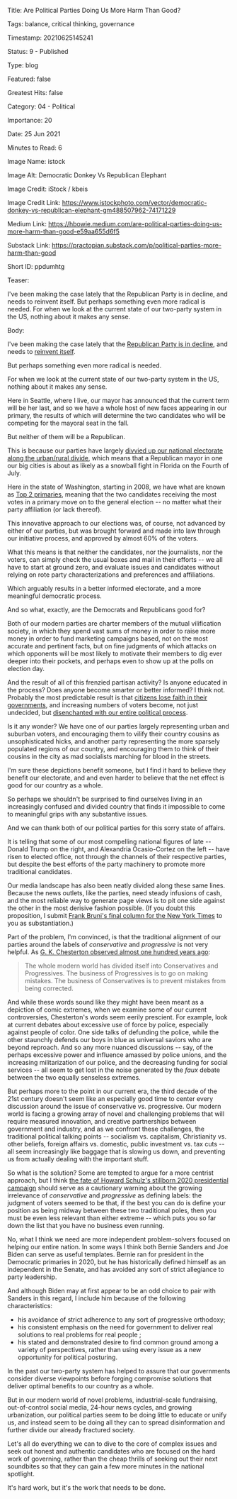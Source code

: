 Title:  Are Political Parties Doing Us More Harm Than Good?

Tags:   balance, critical thinking, governance

Timestamp: 20210625145241

Status: 9 - Published

Type:   blog

Featured: false

Greatest Hits: false

Category: 04 - Political 

Importance: 20

Date:   25 Jun 2021

Minutes to Read: 6

Image Name: istock

Image Alt: Democratic Donkey Vs Republican Elephant

Image Credit: iStock / kbeis

Image Credit Link: https://www.istockphoto.com/vector/democratic-donkey-vs-republican-elephant-gm488507962-74171229

Medium Link: https://hbowie.medium.com/are-political-parties-doing-us-more-harm-than-good-e59aa655d6f5

Substack Link: https://practopian.substack.com/p/political-parties-more-harm-than-good

Short ID: ppdumhtg

Teaser:

I've been making the case lately that the Republican Party is in decline, and needs to reinvent itself. But perhaps something even more radical is needed. For when we look at the current state of our two-party system in the US, nothing about it makes any sense. 


Body:

I've been making the case lately that the [Republican Party is in decline][decline], and needs to [reinvent itself][where]. 

But perhaps something even more radical is needed. 

For when we look at the current state of our two-party system in the US, nothing about it makes any sense. 

Here in Seattle, where I live, our mayor has announced that the current term will be her last, and so we have a whole host of new faces appearing in our primary, the results of which will determine the two candidates who will be competing for the mayoral seat in the fall. 

But neither of them will be a Republican. 

This is because our parties have largely [divvied up our national electorate along the urban/rural divide][city], which means that a Republican mayor in one our big cities is about as likely as a snowball fight in Florida on the Fourth of July. 

Here in the state of Washington, starting in 2008, we have what are known as [Top 2 primaries][top2], meaning that the two candidates receiving the most votes in a primary move on to the general election -- no matter what their party affiliation (or lack thereof). 

This innovative approach to our elections was, of course, not advanced by either of our parties, but was brought forward and made into law through our initiative process, and approved by almost 60% of the voters. 

What this means is that neither the candidates, nor the journalists, nor the voters, can simply check the usual boxes and mail in their efforts -- we all have to start at ground zero, and evaluate issues and candidates without relying on rote party characterizations and preferences and affiliations. 

Which arguably results in a better informed electorate, and a more meaningful democratic process. 

And so what, exactly, are the Democrats and Republicans good for?

Both of our modern parties are charter members of the mutual vilification society, in which they spend vast sums of money in order to raise more money in order to fund marketing campaigns based, not on the most accurate and pertinent facts, but on fine judgments of which attacks on which opponents will be most likely to motivate their members to dig ever deeper into their pockets, and perhaps even to show up at the polls on election day. 

And the result of all of this frenzied partisan activity? Is anyone educated in the process? Does anyone become smarter or better informed? I think not. Probably the most predictable result is that [citizens lose faith in their governments][govtrust], and increasing numbers of voters become, not just undecided, but [disenchanted with our entire political process][2party]. 

Is it any wonder? We have one of our parties largely representing urban and suburban voters, and encouraging them to vilify their country cousins as unsophisticated hicks, and another party representing the more sparsely populated regions of our country, and encouraging them to think of their cousins in the city as mad socialists marching for blood in the streets. 

I'm sure these depictions benefit someone, but I find it hard to believe they benefit our electorate, and and even harder to believe that the net effect is good for our country as a whole.

So perhaps we shouldn't be surprised to find ourselves living in an increasingly confused and divided country that finds it impossible to come to meaningful grips with any substantive issues. 

And we can thank both of our political parties for this sorry state of affairs. 

It is telling that some of our most compelling national figures of late -- Donald Trump on the right, and Alexandria Ocasio-Cortez on the left -- have risen to elected office, not through the channels of their respective parties, but despite the best efforts of the party machinery to promote more traditional candidates. 

Our media landscape has also been neatly divided along these same lines. Because the news outlets, like the parties, need steady infusions of cash, and the most reliable way to generate page views is to pit one side against the other in the most derisive fashion possible. (If you doubt this proposition, I submit [Frank Bruni's final column for the New York Times][bruni] to you as substantiation.)

Part of the problem, I'm convinced, is that the traditional alignment of our parties around the labels of *conservative* and *progressive* is not very helpful. As [G. K. Chesterton observed almost one hundred years ago][conpro]:

> The whole modern world has divided itself into Conservatives and Progressives. The business of Progressives is to go on making mistakes. The business of Conservatives is to prevent mistakes from being corrected.  

And while these words sound like they might have been meant as a depiction of comic extremes, when we examine some of our current controversies, Chesterton's words seem eerily prescient. For example, look at current debates about excessive use of force by police, especially against people of color. One side talks of defunding the police, while the other staunchly defends our boys in blue as universal saviors who are beyond reproach. And so any more nuanced discussions -- say, of the perhaps excessive power and influence amassed by police unions, and the increasing militarization of our police, and the decreasing funding for social services -- all seem to get lost in the noise generated by the *faux* debate between the two equally senseless extremes. 

But perhaps more to the point in our current era, the third decade of the 21st century doesn't seem like an especially good time to center every discussion around the issue of conservative vs. progressive. Our modern world is facing a growing array of novel and challenging problems that will require measured innovation, and creative partnerships between government and industry, and as we confront these challenges, the traditional political talking points -- socialism vs. capitalism, Christianity vs. other beliefs, foreign affairs vs. domestic, public investment vs. tax cuts -- all seem increasingly like baggage that is slowing us down, and preventing us from actually dealing with the important stuff.  

So what is the solution? Some are tempted to argue for a more centrist approach, but I think [the fate of Howard Schulz's stillborn 2020 presidential campaign][centrist] should serve as a cautionary warning about the growing irrelevance of *conservative* and *progressive* as defining labels: the judgment of voters seemed to be that, if the best you can do is define your position as being midway between these two traditional poles, then you must be even less relevant than either extreme -- which puts you so far down the list that you have no business even running.  

No, what I think we need are more independent problem-solvers focused on helping our entire nation. In some ways I think both Bernie Sanders and Joe Biden can serve as useful templates. Bernie ran for president in the Democratic primaries in 2020, but he has historically defined himself as an independent in the Senate, and has avoided any sort of strict allegiance to party leadership. 

And although Biden may at first appear to be an odd choice to pair with Sanders in this regard, I include him because of the following characteristics:

+ his avoidance of strict adherence to any sort of progressive orthodoxy;
+ his consistent emphasis on the need for government to deliver real solutions to real problems for real people ;
+ his stated and demonstrated desire to find common ground among  a variety of perspectives, rather than using every issue as a new opportunity for political posturing. 

In the past our two-party system has helped to assure that our governments consider diverse viewpoints before forging compromise solutions that deliver optimal benefits to our country as a whole.

But in our modern world of novel problems, industrial-scale fundraising, out-of-control social media, 24-hour news cycles, and growing urbanization, our political parties seem to be doing little to educate or unify us, and instead seem to be doing all they can to spread disinformation and further divide our already fractured society. 

Let's all do everything we can to dive to the core of complex issues and seek out honest and authentic candidates who are focused on the hard work of governing, rather than the cheap thrills of seeking out their next soundbites so that they can gain a few more minutes in the national spotlight. 

It's hard work, but it's the work that needs to be done. 

[2party]: https://news.gallup.com/poll/329639/support-third-political-party-high-point.aspx

[bruni]: https://www.nytimes.com/2021/06/17/opinion/frank-bruni-final-times-column.html

[city]: https://www.nytimes.com/2021/06/21/us/politics/republicans-cities-elections-new-york.html

[conpro]: https://practopian.org/quotes/conservatives-and-progressives.html

[govtrust]: https://www.pewresearch.org/politics/2021/05/17/public-trust-in-government-1958-2021/

[rnc2020]: https://prod-cdn-static.gop.com/docs/Resolution_Platform_2020.pdf

[top2]: https://www.sos.wa.gov/elections/faqcandidates.aspx

[centrist]: https://medium.com/s/story/is-there-any-middle-left-d1dcd9df484f

[decline]: https://hbowie.medium.com/the-decline-of-the-republican-party-first-gradually-and-then-suddenly-5aa0c8784898

[where]: https://hbowie.medium.com/where-exactly-are-the-republicans-headed-8dbfdb24604

<!--
[centrist]: https://practopian.org/blog/hbowie/is-there-any-middle-left.html
[decline]: https://practopian.org/blog/hbowie/the-decline-of-the-republican-party-first-gradually-and-then-suddenly.html
[where]: https://practopian.org/blog/hbowie/where-exactly-are-the-republicans-headed.html
-->
